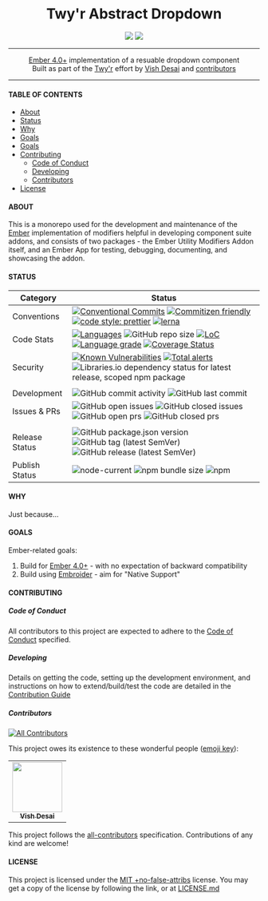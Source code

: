 <h1 align="center">
    Twy'r Abstract Dropdown
</h1>
<div align="center">
    <a href="https://spdx.org/licenses/MITNFA.html"><img src="https://img.shields.io/badge/License-MIT%20%2Bno--false--attribs-blue" /></a>
    <a href="https://github.com/twyr/twyr-utility-modifiers/blob/main/CODE_OF_CONDUCT.md"><img src="https://img.shields.io/badge/Contributor%20Covenant-v2.0%20adopted-ff69b4.svg" /></a>
</div>
<hr />

<div align="center">
    <a href="https://emberjs.com">Ember 4.0+</a> implementation of a resuable dropdown component
</div>
<div align="center">
    Built as part of the <a href="https://github.com/twyr">Twy&apos;r</a> effort by <a href="https://github.com/shadyvd">Vish Desai</a> and <a href="https://github.com/twyr/twyr-utility-modifiers/graphs/contributors">contributors</a>
</div>
<hr />

#### TABLE OF CONTENTS

-   [About](#about)
-   [Status](#status)
-   [Why](#why)
-   [Goals](#goals)
-   [Goals](#goals)
-   [Contributing](#contributing)
    -   [Code of Conduct](#code-of-conduct)
    -   [Developing](#developing)
    -   [Contributors](#contributors)
-   [License](#license)

#### ABOUT

This is a monorepo used for the development and maintenance of the [Ember](https://emberjs.com) implementation of modifiers helpful in developing component suite addons, and consists of
two packages - the Ember Utility Modifiers Addon itself, and an Ember App for testing, debugging, documenting, and showcasing the addon.

#### STATUS

| Category       | Status                                                                                                                                                                                                                                                                                                                                                                                                                                                                                                                                                                                                                                                                                                   |
| -------------- | -------------------------------------------------------------------------------------------------------------------------------------------------------------------------------------------------------------------------------------------------------------------------------------------------------------------------------------------------------------------------------------------------------------------------------------------------------------------------------------------------------------------------------------------------------------------------------------------------------------------------------------------------------------------------------------------------------- |
| Conventions    | [![Conventional Commits](https://img.shields.io/badge/Conventional%20Commits-1.0.0-brightgreen.svg)](https://conventionalcommits.org) [![Commitizen friendly](https://img.shields.io/badge/commitizen-friendly-brightgreen.svg)](http://commitizen.github.io/cz-cli/) [![code style: prettier](https://img.shields.io/badge/code_style-prettier-ff69b4.svg?style=flat-square)](https://github.com/prettier/prettier) [![lerna](https://img.shields.io/badge/maintained%20with-lerna-cc00ff.svg)](https://lerna.js.org/)                                                                                                                                                                                  |
| Code Stats     | [![Languages](https://badgen.net/lgtm/langs/g/twyr/twyr-utility-modifiers)](https://lgtm.com/projects/g/twyr/twyr-utility-modifiers) ![GitHub repo size](https://img.shields.io/github/repo-size/twyr/twyr-utility-modifiers) [![LoC](https://badgen.net/lgtm/lines/g/twyr/twyr-utility-modifiers)](https://lgtm.com/projects/g/twyr/twyr-utility-modifiers) [![Language grade](https://badgen.net/lgtm/grade/g/twyr/twyr-utility-modifiers)](https://lgtm.com/projects/g/twyr/twyr-utility-modifiers/context:javascript) [![Coverage Status](https://coveralls.io/repos/github/twyr/twyr-utility-modifiers/badge.svg?branch=main)](https://coveralls.io/github/twyr/twyr-utility-modifiers?branch=main) |
| Security       | [![Known Vulnerabilities](https://snyk.io/test/github/twyr/twyr-utility-modifiers/badge.svg?targetFile=package.json)](https://snyk.io/test/github/twyr/twyr-utility-modifiers?targetFile=package.json) [![Total alerts](https://img.shields.io/lgtm/alerts/g/twyr/twyr-utility-modifiers.svg?logo=lgtm&logoWidth=18)](https://lgtm.com/projects/g/twyr/twyr-utility-modifiers/alerts/) ![Libraries.io dependency status for latest release, scoped npm package](https://img.shields.io/librariesio/release/npm/@twyr/twyr-utility-modifiers)                                                                                                                                                             |
|                |                                                                                                                                                                                                                                                                                                                                                                                                                                                                                                                                                                                                                                                                                                          |
| Development    | ![GitHub commit activity](https://img.shields.io/github/commit-activity/m/twyr/twyr-utility-modifiers) ![GitHub last commit](https://img.shields.io/github/last-commit/twyr/twyr-utility-modifiers)                                                                                                                                                                                                                                                                                                                                                                                                                                                                                                      |
| Issues & PRs   | ![GitHub open issues](https://img.shields.io/github/issues-raw/twyr/twyr-utility-modifiers) ![GitHub closed issues](https://img.shields.io/github/issues-closed-raw/twyr/twyr-utility-modifiers) ![GitHub open prs](https://img.shields.io/github/issues-pr-raw/twyr/twyr-utility-modifiers) ![GitHub closed prs](https://img.shields.io/github/issues-pr-closed-raw/twyr/twyr-utility-modifiers)                                                                                                                                                                                                                                                                                                        |
|                |                                                                                                                                                                                                                                                                                                                                                                                                                                                                                                                                                                                                                                                                                                          |
| Release Status | ![GitHub package.json version](https://img.shields.io/github/package-json/v/twyr/twyr-utility-modifiers/main) ![GitHub tag (latest SemVer)](https://img.shields.io/github/v/tag/twyr/twyr-utility-modifiers?sort=semver) ![GitHub release (latest SemVer)](https://img.shields.io/github/v/release/twyr/twyr-utility-modifiers?sort=semver)                                                                                                                                                                                                                                                                                                                                                              |
| Publish Status | ![node-current](https://img.shields.io/node/v/@twyr/twyr-utility-modifiers) ![npm bundle size](https://img.shields.io/bundlephobia/min/@twyr/twyr-utility-modifiers) ![npm](https://img.shields.io/npm/dy/@twyr/twyr-utility-modifiers)                                                                                                                                                                                                                                                                                                                                                                                                                                                                  |

#### WHY

Just because...

#### GOALS

Ember-related goals:

1. Build for [Ember 4.0+](https://emberjs.com) - with no expectation of backward compatibility
1. Build using [Embroider](https://github.com/embroider-build/embroider) - aim for "Native Support"

#### CONTRIBUTING

##### Code of Conduct

All contributors to this project are expected to adhere to the [Code of Conduct](CODE_OF_CONDUCT.md) specified.

##### Developing

Details on getting the code, setting up the development environment, and instructions on how to extend/build/test the code are detailed in the
[Contribution Guide](CONTRIBUTING.md)

##### Contributors

<!-- ALL-CONTRIBUTORS-BADGE:START - Do not remove or modify this section -->

[![All Contributors](https://img.shields.io/badge/all_contributors-1-orange.svg?style=flat-square)](#contributors)

<!-- ALL-CONTRIBUTORS-BADGE:END -->

This project owes its existence to these wonderful people ([emoji key](https://allcontributors.org/docs/en/emoji-key)):

<!-- ALL-CONTRIBUTORS-LIST:START - Do not remove or modify this section -->
<!-- prettier-ignore-start -->
<!-- markdownlint-disable -->
<table>
  <tr>
    <td align="center"><a href="http://twyr.github.io"><img src="https://avatars1.githubusercontent.com/u/5027975?v=4" width="100px;" alt=""/><br /><sub><b>Vish Desai</b></sub></a></td>
  </tr>
</table>

<!-- markdownlint-enable -->
<!-- prettier-ignore-end -->

<!-- ALL-CONTRIBUTORS-LIST:END -->

This project follows the [all-contributors](https://allcontributors.org) specification. Contributions of any kind are welcome!

#### LICENSE

This project is licensed under the [MIT +no-false-attribs](https://spdx.org/licenses/MITNFA.html) license.
You may get a copy of the license by following the link, or at [LICENSE.md](LICENSE.md)

